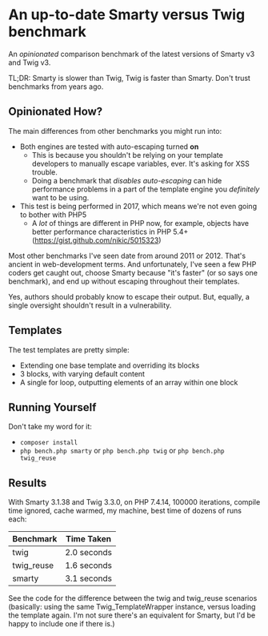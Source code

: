# An up-to-date Smarty versus Twig benchmark

An *opinionated* comparison benchmark of the latest versions of Smarty v3 and Twig v3.

TL;DR: Smarty is slower than Twig, Twig is faster than Smarty. Don't trust benchmarks from years ago.

## Opinionated How?

The main differences from other benchmarks you might run into:

* Both engines are tested with auto-escaping turned **on**
  * This is because you shouldn't be relying on your template developers to manually escape variables, ever. It's asking for
    XSS trouble.
  * Doing a benchmark that _disables auto-escaping_ can hide performance problems in a part of the template engine you
    *definitely* want to be using.
* This test is being performed in 2017, which means we're not even going to bother with PHP5
  * A *lot* of things are different in PHP now, for example, objects have better performance characteristics in PHP 5.4+ (https://gist.github.com/nikic/5015323)

Most other benchmarks I've seen date from around 2011 or 2012. That's ancient in web-development terms. And unfortunately,
I've seen a few PHP coders get caught out, choose Smarty because "it's faster" (or so says one benchmark), and end up without
escaping throughout their templates.

Yes, authors should probably know to escape their output. But, equally, a single oversight shouldn't result in a vulnerability.

## Templates

The test templates are pretty simple:

* Extending one base template and overriding its blocks
* 3 blocks, with varying default content
* A single for loop, outputting elements of an array within one block

## Running Yourself

Don't take my word for it:

* `composer install`
* `php bench.php smarty` or `php bench.php twig` or `php bench.php twig_reuse`

## Results

With Smarty 3.1.38 and Twig 3.3.0, on PHP 7.4.14, 100000 iterations, compile time ignored, cache warmed, my machine, best time
of dozens of runs each:

Benchmark | Time Taken
--- | ---
twig | 2.0 seconds
twig_reuse | 1.6 seconds
smarty | 3.1 seconds

See the code for the difference between the twig and twig_reuse scenarios (basically: using the same Twig_TemplateWrapper instance, versus
loading the template again. I'm not sure there's an equivalent for Smarty, but I'd be happy to include one if there is.)

